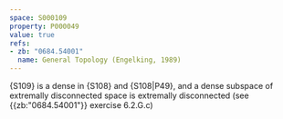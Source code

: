```yaml
---
space: S000109
property: P000049
value: true
refs:
- zb: "0684.54001"
  name: General Topology (Engelking, 1989)
---
```


{S109} is a dense in {S108} and {S108|P49}, and a dense subspace of extremally disconnected space is extremally disconnected (see {{zb:"0684.54001"}} exercise 6.2.G.c)

